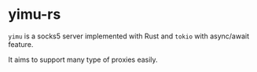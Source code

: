 yimu-rs
=======

`yimu` is a socks5 server implemented with Rust and `tokio` with async/await feature.

It aims to support many type of proxies easily.

